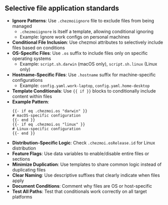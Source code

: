 ## Selective file application standards

- **Ignore Patterns**: Use `.chezmoiignore` file to exclude files from being managed
  - `.chezmoiignore` is itself a template, allowing conditional ignoring
  - Example: Ignore work configs on personal machines
- **Conditional File Inclusion**: Use chezmoi attributes to selectively include files based on conditions
- **OS-Specific Files**: Use `.os` suffix to include files only on specific operating systems
  - Example: `script.sh.darwin` (macOS only), `script.sh.linux` (Linux only)
- **Hostname-Specific Files**: Use `.hostname` suffix for machine-specific configurations
  - Example: `config.yaml.work-laptop`, `config.yaml.home-desktop`
- **Template Conditionals**: Use `{{ if }}` blocks to conditionally include content within files
- **Example Pattern**:
  ```
  {{- if eq .chezmoi.os "darwin" }}
  # macOS-specific configuration
  {{- end }}
  {{- if eq .chezmoi.os "linux" }}
  # Linux-specific configuration
  {{- end }}
  ```
- **Distribution-Specific Logic**: Check `.chezmoi.osRelease.id` for Linux distribution
- **Feature Flags**: Use data variables to enable/disable entire files or sections
- **Minimize Duplication**: Use templates to share common logic instead of duplicating files
- **Clear Naming**: Use descriptive suffixes that clearly indicate when files apply
- **Document Conditions**: Comment why files are OS or host-specific
- **Test All Paths**: Test that conditionals work correctly on all target platforms
